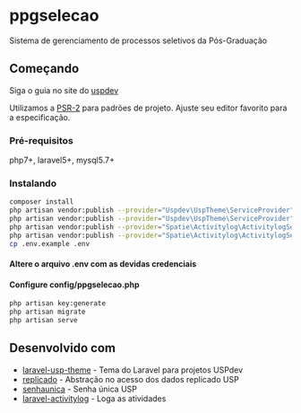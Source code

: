 # ppgselecao

Sistema de gerenciamento de processos seletivos da Pós-Graduação

## Começando

Siga o guia no site do [uspdev](https://uspdev.github.io/contribua)

Utilizamos a [PSR-2](https://www.php-fig.org/psr/psr-2/) para padrões de projeto. Ajuste seu editor favorito para a especificação.

### Pré-requisitos

php7+, laravel5+, mysql5.7+

### Instalando

```bash
composer install
php artisan vendor:publish --provider="Uspdev\UspTheme\ServiceProvider" --tag="assets" --force
php artisan vendor:publish --provider="Uspdev\UspTheme\ServiceProvider" --tag="config"
php artisan vendor:publish --provider="Spatie\Activitylog\ActivitylogServiceProvider" --tag="migrations"
php artisan vendor:publish --provider="Spatie\Activitylog\ActivitylogServiceProvider" --tag="config"
cp .env.example .env
```
#### Altere o arquivo .env com as devidas credenciais
#### Configure config/ppgselecao.php
```bash
php artisan key:generate
php artisan migrate
php artisan serve
```

## Desenvolvido com

* [laravel-usp-theme](https://github.com/uspdev/laravel-usp-theme) - Tema do Laravel para projetos USPdev
* [replicado](https://github.com/uspdev/replicado) - Abstração no acesso dos dados replicado USP
* [senhaunica](https://github.com/uspdev/senhaunica-socialite) - Senha única USP
* [laravel-activitylog](https://github.com/spatie/laravel-activitylog) - Loga as atividades



